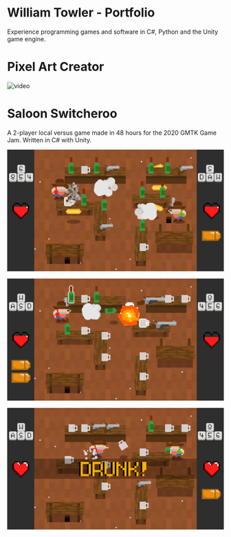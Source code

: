 # William Towler - Portfolio

Experience programming games and software in C#, Python and the Unity game engine.

# Pixel Art Creator

![video](https://youtu.be/98CpSIt4xk8)

# Saloon Switcheroo

A 2-player local versus game made in 48 hours for the 2020 GMTK Game Jam. Written in C# with Unity.

![screenshot](Images/Saloon-Switcheroo-1.png)

![screenshot](Images/Saloon-Switcheroo-2.png)

![screenshot](Images/Saloon-Switcheroo-3.png)
